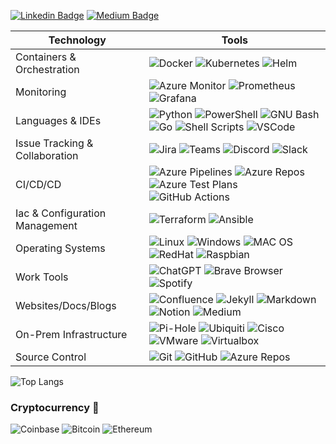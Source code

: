 [![Linkedin Badge](https://img.shields.io/badge/-anirudhemmadi-blue?style=plastic&logo=Linkedin&logoColor=white&link=https://www.linkedin.com/in/anirudhemmadi/)](https://www.linkedin.com/in/anirudhemmadi/)
[![Medium Badge](https://img.shields.io/badge/-@aemmadi-03a57a?style=plastic&labelColor=000000&logo=Medium&link=https://medium.com/@aemmadi/)](https://medium.com/@alex_horning)

| Technology | Tools |
| --- | ----------- |
| Containers & Orchestration | ![Docker](https://img.shields.io/badge/-Docker-black?style=plastic&logo=docker) ![Kubernetes](https://img.shields.io/badge/Kubernetes-326ce5.svg?&style=plastic&logo=Kubernetes&logoColor=white) ![Helm](https://img.shields.io/badge/Helm-0F1689?style=plastic&logo=Helm&labelColor=0F1689) |
| Monitoring | ![Azure Monitor](https://img.shields.io/badge/Azure%20Monitor-232F7E?style=plastic&logo=microsoft-azure) ![Prometheus](https://img.shields.io/badge/Prometheus-000000?style=plastic&logo=prometheus&labelColor=000000) ![Grafana](https://img.shields.io/badge/Grafana-F2F4F9?style=plastic&logo=grafana&logoColor=orange&labelColor=F2F4F9) |
| Languages & IDEs | ![Python](https://img.shields.io/badge/-Python-black?style=plastic&logo=Python) ![PowerShell](https://img.shields.io/badge/PowerShell-5391FE?style=plastic&logo=powershell&logoColor=white) ![GNU Bash](https://img.shields.io/badge/GNU%20Bash-4EAA25?style=plastic&logo=GNU%20Bash&logoColor=white) ![Go](https://img.shields.io/badge/Go-00ADD8?style=plastic&logo=go&logoColor=white) ![Shell Scripts](https://img.shields.io/badge/Shell_Script-121011?style=plastic&logo=gnu-bash&logoColor=white) ![VSCode](https://img.shields.io/badge/VSCode-0078D4?style=plastic&logo=visual%20studio%20code&logoColor=white) |
| Issue Tracking & Collaboration | ![Jira](https://img.shields.io/badge/Jira-%230A0FFF.svg?style=plastic&logo=jira&logoColor=white) ![Teams](https://img.shields.io/badge/Microsoft_Teams-6264A7?style=plastic&logo=microsoft-teams&logoColor=white) ![Discord](https://img.shields.io/badge/Discord-5865F2?style=plastic&logo=discord&logoColor=white) ![Slack](https://img.shields.io/badge/Slack-4A154B?style=plastic&logo=slack&logoColor=white) |
| CI/CD/CD | ![Azure Pipelines](https://img.shields.io/badge/Azure_Pipelines-0078D7?style=plastic&logo=Azure-Pipelines&logoColor=white) ![Azure Repos](https://img.shields.io/badge/Azure_Repos-0078D7?style=plastic&logo=azure-devops&logoColor=white) ![Azure Test Plans](https://img.shields.io/badge/Azure_Test_Plans-0078D7?style=plastic&logo=azure-devops&logoColor=white) ![GitHub Actions](https://img.shields.io/badge/Github%20Actions-282a2e?style=plastic&logo=githubactions&logoColor=367cfe) |
| Iac & Configuration Management | ![Terraform](https://img.shields.io/badge/Terraform-7B42BC?style=plastic&logo=terraform&logoColor=white) ![Ansible](https://img.shields.io/badge/Ansible-000000?style=plastic&logo=ansible&logoColor=white) |
| Operating Systems | ![Linux](https://img.shields.io/badge/Linux-FCC624?style=plastic&logo=linux&logoColor=black) ![Windows](https://img.shields.io/badge/Windows-0078D6?style=plastic&logo=windows&logoColor=white) ![MAC OS](https://img.shields.io/badge/Mac%20OS-000000?style=plastic&logo=apple&logoColor=white) ![RedHat](https://img.shields.io/badge/Red%20Hat-EE0000?style=plastic&logo=redhat&logoColor=white) ![Raspbian](https://img.shields.io/badge/-Raspbian%20Pi-C51A4A?style=plastic&logo=Raspberry-Pi) |
| Work Tools | ![ChatGPT](https://img.shields.io/badge/ChatGPT-74aa9c?style=plastic&logo=openai&logoColor=white) ![Brave Browser](https://img.shields.io/badge/Brave-FF1B2D?style=plastic&logo=Brave&logoColor=white) ![Spotify](https://img.shields.io/badge/Spotify-1ED760?style=plastic&logo=spotify&logoColor=white) |
| Websites/Docs/Blogs | ![Confluence](https://img.shields.io/badge/Confluence-%23172BF4.svg?style=plastic&logo=confluence&logoColor=white) ![Jekyll](https://img.shields.io/badge/Jekyll-CC0000?style=plastic&logo=Jekyll&logoColor=white) ![Markdown](https://img.shields.io/badge/Markdown-000000?style=plastic&logo=markdown&logoColor=white) ![Notion](https://img.shields.io/badge/Notion-000000?style=plastic&logo=notion&logoColor=white) ![Medium](https://img.shields.io/badge/Medium-12100E?style=plastic&logo=medium&logoColor=white) |
| On-Prem Infrastructure | ![Pi-Hole](https://img.shields.io/badge/PiHole-%2396060C.svg?style=plastic&logo=pi-hole&logoColor=white) ![Ubiquiti](https://img.shields.io/badge/Ubiquiti-%230559C9.svg?style=plastic&logo=ubiquiti&logoColor=white) ![Cisco](https://img.shields.io/badge/Cisco-%23049fd9.svg?style=plastic&logo=cisco&logoColor=black) ![VMware](https://img.shields.io/badge/VMware-231f20?style=plastic&logo=VMware&logoColor=white) ![Virtualbox](https://img.shields.io/badge/VirtualBox-21416b?style=plastic&logo=VirtualBox&logoColor=white) |
| Source Control | ![Git](https://img.shields.io/badge/-Git-black?style=plastic&logo=git) ![GitHub](https://img.shields.io/badge/-GitHub-181717?style=plastic&logo=github) ![Azure Repos](https://img.shields.io/badge/Azure_Repos-0078D7?style=plastic&logo=azure-devops&logoColor=white) |

![Top Langs](https://github-readme-stats.vercel.app/api/top-langs/?username=horninggit&hide=TeX&layout=compact)

### Cryptocurrency :stars:
![Coinbase](https://img.shields.io/badge/Coinbase-0052FF?style=plastic&logo=Coinbase&logoColor=white)
![Bitcoin](https://img.shields.io/badge/Bitcoin-000000?style=plastic&logo=bitcoin&logoColor=white)
![Ethereum](https://img.shields.io/badge/Ethereum-3C3C3D?style=plastic&logo=Ethereum&logoColor=white)
